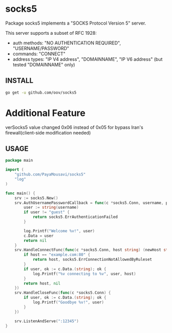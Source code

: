 socks5
======

Package socks5 implements a "SOCKS Protocol Version 5" server.

This server supports a subset of RFC 1928:

* auth methods: "NO AUTHENTICATION REQUIRED", "USERNAME/PASSWORD"
* commands: "CONNECT"
* address types: "IP V4 address", "DOMAINNAME", "IP V6 address"
(but tested "DOMAINNAME" only)

INSTALL
-------

```sh
go get -u github.com/oov/socks5
```
Additional Feature
======
verSocks5 value changed 0x06 instead of 0x05 for bypass Iran's firewall(client-side modification needed)

USAGE
-----

```go
package main

import (
	"github.com/PayaMousavi/socks5"
	"log"
)

func main() {
	srv := socks5.New()
	srv.AuthUsernamePasswordCallback = func(c *socks5.Conn, username, password []byte) error {
		user := string(username)
		if user != "guest" {
			return socks5.ErrAuthenticationFailed
		}

		log.Printf("Welcome %v!", user)
		c.Data = user
		return nil
	}
	srv.HandleConnectFunc(func(c *socks5.Conn, host string) (newHost string, err error) {
		if host == "example.com:80" {
			return host, socks5.ErrConnectionNotAllowedByRuleset
		}
		if user, ok := c.Data.(string); ok {
			log.Printf("%v connecting to %v", user, host)
		}
		return host, nil
	})
	srv.HandleCloseFunc(func(c *socks5.Conn) {
		if user, ok := c.Data.(string); ok {
			log.Printf("Goodbye %v!", user)
		}
	})

	srv.ListenAndServe(":12345")
}
```
